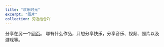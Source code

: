 ```yaml
---
title: "欢乐时光"
excerpt: "图片"
collection: 劳逸结合吖
---
```


分享在另一个[网页](https://sxm13.github.io/zhaoguobin.github.io/ "sxm")。 
哪有什么作品，只想分享快乐，分享音乐、视频、照片以及游戏等。         
